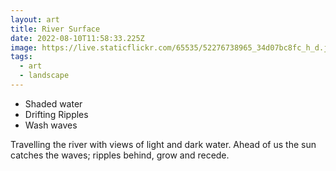 ```yaml
---
layout: art
title: River Surface
date: 2022-08-10T11:58:33.225Z
image: https://live.staticflickr.com/65535/52276738965_34d07bc8fc_h_d.jpg
tags:
  - art
  - landscape
---
```

* Shaded water
* Drifting Ripples
* Wash waves

Travelling the river with views of light and dark water. Ahead of us the sun catches the waves; ripples behind, grow and recede.
